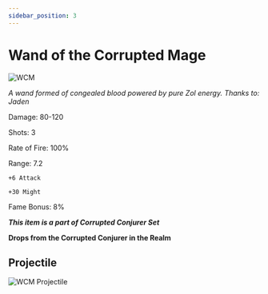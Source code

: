 ```yaml
---
sidebar_position: 3
---
```


# Wand of the Corrupted Mage

![WCM](https://vwiki.valorserver.com/api/item/picture/wand%20of%20the%20corrupted%20mage)

<i>A wand formed of congealed blood powered by pure Zol energy. Thanks to: Jaden</i>

Damage: 80-120

Shots: 3

Rate of Fire: 100% 

Range: 7.2

    +6 Attack
    
    +30 Might
 
Fame Bonus: 8%

***This item is a part of Corrupted Conjurer Set***

**Drops from the Corrupted Conjurer in the Realm**

## Projectile

![WCM Projectile](https://cdn.discordapp.com/attachments/1160376179996496013/1188025588720599110/normal_ar_blade.gif?ex=6599060c&is=6586910c&hm=ee673a606a37e5b6c760566c335a83d65083a299f0ab3a8c24f50e680396c35f&)
